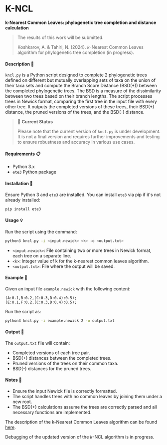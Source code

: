 # K-NCL
**k-Nearest Common Leaves: phylogenetic tree completion and distance calculation**

> The results of this work will be submitted.
>
> Koshkarov, A. & Tahiri, N. (2024). *k*-Nearest Common Leaves algorithm for phylogenetic tree completion (in progress).

#### Description :bookmark_tabs:
`kncl.py` is a Python script designed to complete 2 phylogenetic trees defined on different but mutually overlapping sets of taxa on the union of their taxa sets and compute the Branch Score Distance (BSD(+)) between the completed phylogenetic trees. The BSD is a measure of the dissimilarity between two trees based on their branch lengths. The script processes trees in Newick format, comparing the first tree in the input file with every other tree. It outputs the completed versions of these trees, their BSD(+) distance, the pruned versions of the trees, and the BSD(-) distance.

>:pushpin: **Current Status**
>
>Please note that the current version of `kncl.py` is under development. It is not a final version and requires further improvements and testing to ensure robustness and accuracy in various use cases.

#### Requirements :clipboard:
- Python 3.x
- `ete3` Python package

#### Installation :wrench:
Ensure Python 3 and `ete3` are installed. You can install `ete3` via pip if it's not already installed:
```bash
pip install ete3
```

#### Usage :bulb:
Run the script using the command:
```bash
python3 kncl.py -i <input.newick> <k> -o <output.txt>
```
- `<input.newick>`: File containing two or more trees in Newick format, each tree on a separate line.
- `<k>`: Integer value of k for the k-nearest common leaves algorithm.
- `<output.txt>`: File where the output will be saved.

#### Example :bookmark:
Given an input file `example.newick` with the following content:
```
(A:0.1,B:0.2,(C:0.3,D:0.4):0.5);
(E:0.1,F:0.2,(C:0.3,D:0.4):0.5);
```
Run the script as:
```bash
python3 kncl.py -i example.newick 2 -o output.txt
```

#### Output :book:
The `output.txt` file will contain:
- Completed versions of each tree pair.
- BSD(+) distances between the completed trees.
- Pruned versions of the trees on their common taxa.
- BSD(-) distances for the pruned trees.

#### Notes :pencil:
- Ensure the input Newick file is correctly formatted.
- The script handles trees with no common leaves by joining them under a new root.
- The BSD(+) calculations assume the trees are correctly parsed and all necessary functions are implemented.

The description of the k-Nearest Common Leaves algorithm can be found [here](https://github.com/tahiri-lab/KNCL/blob/main/algorithm.md).

Debugging of the updated version of the *k*-NCL algorithm is in progress.
